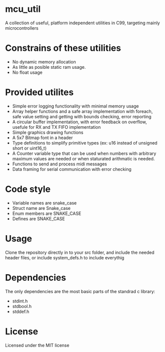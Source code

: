 # mcu_util
A collection of useful, platform independent utilities in C99, targeting mainly microcontrollers

# Constrains of these utilities
 - No dynamic memory allocation
 - As little as posible static ram usage.
 - No float usage

# Provided utilites
 - Simple error logging functionality with minimal memory usage
 - Array helper functions and a safe array implementation with foreach, safe value setting and getting with bounds checking, error reporting
 - A circular buffer implementation, with error feedback on overflow, usefule for RX and TX FIFO implementation
 - Simple graphics drawing functions
 - A 5x7 Bitmap font in a header
 - Type definitions to simplify primitive types (ex: u16 instead of unsigned short or uint16_t)
 - A Counter variable type that can be used when numbers with arbitrary maximum values are needed or when staturated arithmatic is needed.
 - Functions to send and process midi messages
 - Data framing for serial communication with error checking
 
# Code style
 - Variable names are snake_case
 - Struct name are Snake_case
 - Enum members are SNAKE_CASE
 - Defines are SNAKE_CASE
 
# Usage
 Clone the repository directly in to your src folder, and include the needed header files, or include system_defs.h to include everythig
 
# Dependencies

 The only dependencies are the most basic parts of the standrad c library:
 
 - stdint.h
 - stdbool.h
 - stddef.h
	
# License
  Licensed under the MIT license